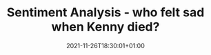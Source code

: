 ---
title: "Sentiment Analysis - who felt sad when Kenny died?"
date: 2021-11-26T18:30:01+01:00
draft: false
description: 
    "This is the home page to reveal the most awesome networks and stats about South Park!"
# description
description: "This is meta description"
---